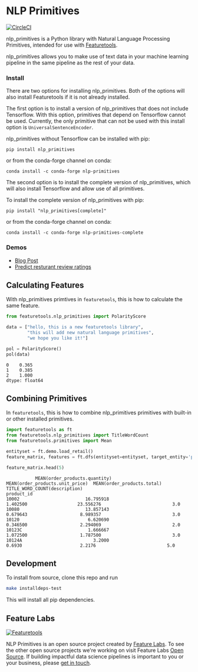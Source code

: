 # NLP Primitives

[![CircleCI](https://circleci.com/gh/FeatureLabs/nlp_primitives.svg?style=svg&circle-token=d9f0b837238eed1f2b75be267f4963d4cb5a1284)](https://circleci.com/gh/FeatureLabs/nlp_primitives)

nlp_primitives is a Python library with Natural Language Processing Primitives, intended for use with [Featuretools](https://github.com/Featuretools/featuretools).

nlp_primitives allows you to make use of text data in your machine learning pipeline in the same pipeline as the rest of your data.

### Install
There are two options for installing nlp_primitives. Both of the options will also install Featuretools if it is not already installed.

The first option is to install a version of nlp_primitives that does not include Tensorflow. With this option, primitives that depend on Tensorflow cannot be used. Currently, the only primitive that can not be used with this install option is ``UniversalSentenceEncoder``.

nlp_primitives without Tensorflow can be installed with pip:
```shell
pip install nlp_primitives
```
or from the conda-forge channel on conda:
```shell
conda install -c conda-forge nlp-primitives
```

The second option is to install the complete version of nlp_primitives, which will also install Tensorflow and allow use of all primitives. 

To install the complete version of nlp_primitives with pip:
```shell
pip install "nlp_primitives[complete]"
```
or from the conda-forge channel on conda:
```shell
conda install -c conda-forge nlp-primitives-complete
```

### Demos


* [Blog Post](https://blog.featurelabs.com/natural-language-processing-featuretools/)
* [Predict resturant review ratings](https://github.com/FeatureLabs/predict-restaurant-rating)

## Calculating Features
With nlp_primitives primtives in `featuretools`, this is how to calculate the same feature.
```python
from featuretools.nlp_primitives import PolarityScore

data = ["hello, this is a new featuretools library",
        "this will add new natural language primitives",
        "we hope you like it!"]

pol = PolarityScore()
pol(data)
```
```
0    0.365
1    0.385
2    1.000
dtype: float64
```
## Combining Primitives
In `featuretools`, this is how to combine nlp_primitives primitives with built-in or other installed primitives.
```python
import featuretools as ft
from featuretools.nlp_primitives import TitleWordCount
from featuretools.primitives import Mean

entityset = ft.demo.load_retail()
feature_matrix, features = ft.dfs(entityset=entityset, target_entity='products', agg_primitives=[Mean], trans_primitives=[TitleWordCount])

feature_matrix.head(5)
```
```
           MEAN(order_products.quantity)  MEAN(order_products.unit_price)  MEAN(order_products.total)  TITLE_WORD_COUNT(description)
product_id
10002                         16.795918                          1.402500                   23.556276                           3.0
10080                         13.857143                          0.679643                    8.989357                           3.0
10120                          6.620690                          0.346500                    2.294069                           2.0
10123C                         1.666667                          1.072500                    1.787500                           3.0
10124A                           3.2000                            0.6930                      2.2176                           5.0
```

## Development
To install from source, clone this repo and run
```bash
make installdeps-test
```

This will install all pip dependencies.

## Feature Labs
<a href="https://www.featurelabs.com/">
    <img src="http://www.featurelabs.com/wp-content/uploads/2017/12/logo.png" alt="Featuretools" />
</a>

NLP Primitives is an open source project created by [Feature Labs](https://www.featurelabs.com/). To see the other open source projects we're working on visit Feature Labs [Open Source](https://www.featurelabs.com/open). If building impactful data science pipelines is important to you or your business, please [get in touch](https://www.featurelabs.com/contact/).
